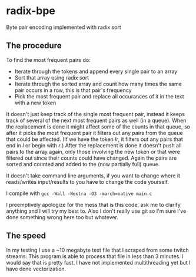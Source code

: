 # radix-bpe
Byte pair encoding implemented with radix sort

## The procedure

To find the most frequent pairs do:
 - Iterate through the tokens and append every single pair to an array
 - Sort that array using radix sort
 - Iterate through the sorted array and count how many times the same pair occurs in a row, this is that pair's frequency
 - Pick the most frequent pair and replace all occurances of it in the text with a new token

It doesn't just keep track of the single most frequent pair, instead it keeps track of several of the next most frequent pairs as well (in a queue). When the replacement is done it might affect some of the counts in that queue, so after it picks the most frequent pair it filters out any pairs from the queue that could be affected. (If we have the token *lr*, it filters out any pairs that end in *l* or begin with *r*.) After the replacement is done it doesn't push all pairs to the array again, only those involving the new token or that were filtered out since their counts could have changed. Again the pairs are sorted and counted and added to the (now partially full) queue.

It doesn't take command line arguments, if you want to change where it reads/writes input/results to you have to change the code yourself.

I compile with `gcc -Wall -Wextra -O3 -march=native main.c`

I preemptively apologize for the mess that is this code, ask me to clarify anything and I will try my best to. Also I don't really use git so I'm sure I've done something wrong here too but whatever.

## The speed

In my testing I use a ~10 megabyte text file that I scraped from some twitch streams. This program is able to process that file in less than 3 minutes. I would say that is pretty fast. I have not implemented multithreading yet but I have done vectorization.
